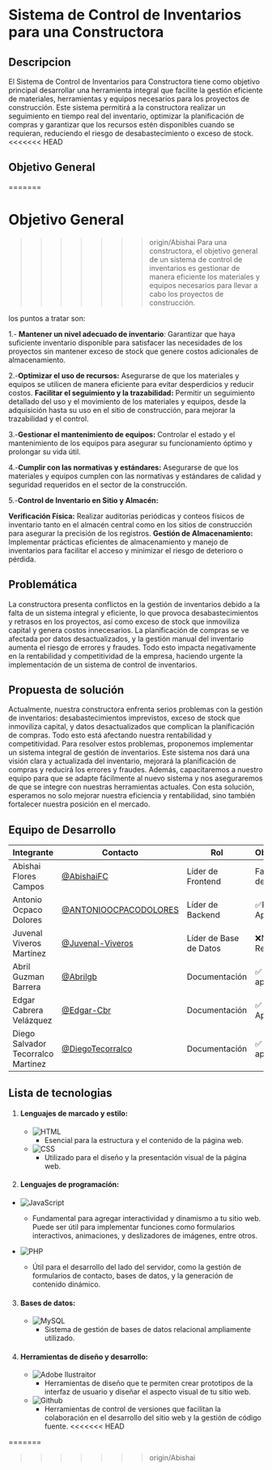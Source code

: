 # Sistema de Control de Inventarios para una Constructora

## Descripcion

El Sistema de Control de Inventarios para Constructora tiene como objetivo principal desarrollar una herramienta integral que facilite la gestión eficiente de materiales, herramientas y equipos necesarios para los proyectos de construcción. Este sistema permitirá a la constructora realizar un seguimiento en tiempo real del inventario, optimizar la planificación de compras y garantizar que los recursos estén disponibles cuando se requieran, reduciendo el riesgo de desabastecimiento o exceso de stock.
<<<<<<< HEAD
## Objetivo General
=======
# Objetivo General
>>>>>>> origin/Abishai
Para una constructora, el objetivo general de un sistema de control de inventarios es gestionar de manera eficiente los materiales y equipos necesarios para llevar a cabo los proyectos de construcción.

los puntos a tratar son: 

1.- **Mantener un nivel adecuado de inventario**: Garantizar que haya suficiente inventario disponible para satisfacer las necesidades de los proyectos sin mantener exceso de stock que genere costos adicionales de almacenamiento.

2.-**Optimizar el uso de recursos:** Asegurarse de que los materiales y equipos se utilicen de manera eficiente para evitar desperdicios y reducir costos.
**Facilitar el seguimiento y la trazabilidad:** Permitir un seguimiento detallado del uso y el movimiento de los materiales y equipos, desde la adquisición hasta su uso en el sitio de construcción, para mejorar la trazabilidad y el control.

3.-**Gestionar el mantenimiento de equipos:** Controlar el estado y el mantenimiento de los equipos para asegurar su funcionamiento óptimo y prolongar su vida útil.

4.-**Cumplir con las normativas y estándares:** Asegurarse de que los materiales y equipos cumplen con las normativas y estándares de calidad y seguridad requeridos en el sector de la construcción.

5.-**Control de Inventario en Sitio y Almacén:**

**Verificación Física:** Realizar auditorías periódicas y conteos físicos de inventario tanto en el almacén central como en los sitios de construcción para asegurar la precisión de los registros.
**Gestión de Almacenamiento:** Implementar prácticas eficientes de almacenamiento y manejo de inventarios para facilitar el acceso y minimizar el riesgo de deterioro o pérdida.





## Problemática
La constructora presenta conflictos en la gestión de inventarios debido a la falta de un sistema integral y eficiente, lo que provoca desabastecimientos y retrasos en los proyectos, así como exceso de stock que inmoviliza capital y genera costos innecesarios. La planificación de compras se ve afectada por datos desactualizados, y la gestión manual del inventario aumenta el riesgo de errores y fraudes. Todo esto impacta negativamente en la rentabilidad y competitividad de la empresa, haciendo urgente la implementación de un sistema de control de inventarios.

## Propuesta de solución
Actualmente, nuestra constructora enfrenta serios problemas con la gestión de inventarios: desabastecimientos imprevistos, exceso de stock que inmoviliza capital, y datos desactualizados que complican la planificación de compras. Todo esto está afectando nuestra rentabilidad y competitividad. Para resolver estos problemas, proponemos implementar un sistema integral de gestión de inventarios. Este sistema nos dará una visión clara y actualizada del inventario, mejorará la planificación de compras y reducirá los errores y fraudes. Además, capacitaremos a nuestro equipo para que se adapte fácilmente al nuevo sistema y nos aseguraremos de que se integre con nuestras herramientas actuales. Con esta solución, esperamos no solo mejorar nuestra eficiencia y rentabilidad, sino también fortalecer nuestra posición en el mercado.

## Equipo de Desarrollo

|Integrante|Contacto|Rol|Observaciones|
|------------|--------|---|---|
|Abishai Flores Campos|[@AbishaiFC](https://github.com/AbishaiFC)|Líder de Frontend|Faltan Partes del Documento|
|Antonio Ocpaco Dolores|[@ANTONIOOCPACODOLORES](https://github.com/ANTONIOOCPACODOLORES)|Líder de Backend|✅Revisado y Aprobado|
|Juvenal Viveros Martínez|[@Juvenal-Viveros](https://github.com/Juvenal-Viveros)|Líder de Base de Datos|❌No ha Revisado|
|Abril Guzman Barrera|[@Abrilgb](https://github.com/Abrilgb)|Documentación|✅ Revisado y aprobado.|
|Edgar Cabrera Velázquez |[@Edgar-Cbr](https://github.com/Edgar-Cbr)|Documentación |✅ Revisado y Aprobado|
|Diego Salvador Tecorralco Martinez |[@DiegoTecorralco](https://github.com/DiegoTecorralco)|Documentación|✅ Revisado y aprobado.|

## **Lista de tecnologias**
1. #### **Lenguajes de marcado y estilo:**
   - ![HTML](https://img.shields.io/badge/HTML-239120?style=for-the-badge&logo=html5&logoColor=white)
      - Esencial para la estructura y el contenido de la página web.
   - ![CSS](https://img.shields.io/badge/CSS-239120?&style=for-the-badge&logo=css3&logoColor=white)
      - Utilizado para el diseño y la presentación visual de la página web.

2.  #### **Lenguajes de programación:**
   - ![JavaScript](https://img.shields.io/badge/JavaScript-F7DF1E?style=for-the-badge&logo=javascript&logoColor=black)
      - Fundamental para agregar interactividad y dinamismo a tu sitio web. Puede ser útil para implementar funciones como formularios interactivos, animaciones, y deslizadores de imágenes, entre otros.
        
   - ![PHP](https://img.shields.io/badge/PHP-777BB4?style=for-the-badge&logo=php&logoColor=white)
      - Útil para el desarrollo del lado del servidor, como la gestión de formularios de contacto, bases de datos, y la generación de contenido dinámico.

3. #### **Bases de datos:**
   - ![MySQL](https://img.shields.io/badge/MySQL-00000F?style=for-the-badge&logo=mysql&logoColor=white)
      - Sistema de gestión de bases de datos relacional ampliamente utilizado.
     
4. #### **Herramientas de diseño y desarrollo:**
   - ![Adobe Ilustraitor](https://img.shields.io/badge/Adobe%20Illustrator-FF9A00?style=for-the-badge&logo=adobe%20illustrator&logoColor=white)
      - Herramientas de diseño que te permiten crear prototipos de la interfaz de usuario y diseñar el aspecto visual de tu sitio web.
   - ![Github](https://img.shields.io/badge/GitHub-100000?style=for-the-badge&logo=github&logoColor=white)
      - Herramientas de control de versiones que facilitan la colaboración en el desarrollo del sitio web y la gestión de código fuente.
<<<<<<< HEAD

=======
>>>>>>> origin/Abishai
